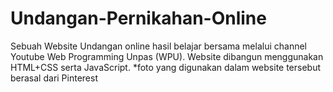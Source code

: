 # Undangan-Pernikahan-Online
Sebuah Website Undangan online hasil belajar bersama melalui channel Youtube Web Programming Unpas (WPU).
Website dibangun menggunakan HTML+CSS serta JavaScript.
*foto yang digunakan dalam website tersebut berasal dari Pinterest
